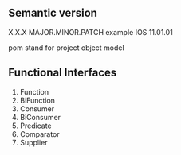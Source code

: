 ## Semantic version

X.X.X MAJOR.MINOR.PATCH example IOS 11.01.01

pom stand for project object model

## Functional Interfaces

1. Function
2. BiFunction
3. Consumer
4. BiConsumer
5. Predicate
6. Comparator
7. Supplier